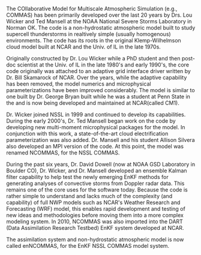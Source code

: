 The COllaborative Model for Multiscale Atmospheric Simulation (e.g., COMMAS) has been primarily developed over the last 20 years by Drs. Lou Wicker and Ted Mansell at the NOAA National Severe Storms Laboratory in Norman OK.  The code is a non-hydrostatic atmospheric model built to study supercell thunderstorms in realtively simple (usually homogenous) environments.  The code has its roots in the original Klemp-Wilhelmson cloud model built at NCAR and the Univ. of IL in the late 1970s.

Originally constructed by Dr. Lou Wicker while a PhD student and then post-doc scientist at the Univ. of IL in the late 1980's and early 1990's, the core code originally was attached to an adaptive grid interface driver written by Dr. Bill Skamarock of NCAR.  Over the years, while the adaptive capability has been removed, the model numerics and microphysical parameterizations have been improved considerably.  The model is similar to one built by Dr. George Bryan built while he was a student at Penn State in the and is now being developed and maintained at NCAR(called CM1).

Dr. Wicker joined NSSL in 1999 and continued to develop its capabilities.  During the early 2000's, Dr. Ted Mansell began work on the code by developing new multi-moment microphysical packages for the model.  In conjunction with this work, a state-of-the-art cloud electrification parameterization was also added.  Dr. Mansell and his student Allison Silvera also developed an MPI version of the code.  At this point, the model was renamed NCOMMAS, for the NSSL COMMAS.

During the past six years, Dr. David Dowell (now at NOAA GSD Laboratory in Boulder CO), Dr. Wicker, and Dr. Mansell developed an ensemble Kalman filter capability to help test the newly emerging EnKF methods for generating analyses of convective storms from Doppler radar data.  This remains one of the core uses for the software today.  Because the code is rather simple to understand and lacks much of the complexity (and capability) of full NWP models such as NCAR's Weather Research and Forecasting (WRF) model, this enables rapid development and testing of new ideas and methodologies before moving them into a more complex modeling system.  In 2010, NCOMMAS was also imported into the DART (Data Assimilation Research Testbed) EnKF system developed at NCAR.

The assimilation system and non-hydrostatic atmospheric model is now called enNCOMMAS, for the EnKF NSSL COMMAS model system.